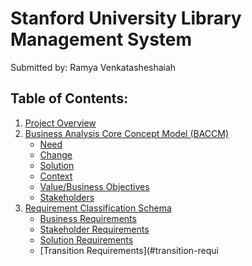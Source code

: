 # Stanford University Library Management System

Submitted by:
Ramya Venkatasheshaiah

## Table of Contents:
1. [Project Overview](#project-overview)
2. [Business Analysis Core Concept Model (BACCM)](#business-analysis-core-concept-model-baccm)
   - [Need](#need)
   - [Change](#change)
   - [Solution](#solution)
   - [Context](#context)
   - [Value/Business Objectives](#value-business-objectives)
   - [Stakeholders](#stakeholders)
3. [Requirement Classification Schema](#requirement-classification-schema)
   - [Business Requirements](#business-requirements)
   - [Stakeholder Requirements](#stakeholder-requirements)
   - [Solution Requirements](#solution-requirements)
   - [Transition Requirements](#transition-requi
